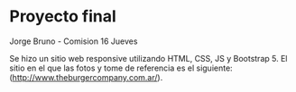 # Proyecto final
Jorge Bruno - Comision 16 Jueves

Se hizo un sitio web responsive utilizando HTML, CSS, JS y Bootstrap 5. El sitio en el que las fotos y tome de referencia es el siguiente: (http://www.theburgercompany.com.ar/).
